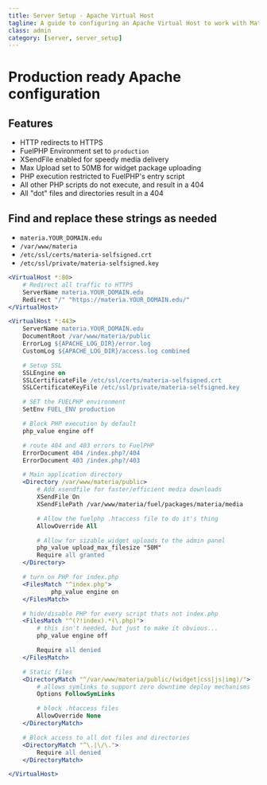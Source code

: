 ```yaml
---
title: Server Setup - Apache Virtual Host
tagline: A guide to configuring an Apache Virtual Host to work with Materia
class: admin
category: [server, server_setup]
---
```


# Production ready Apache configuration

## Features
* HTTP redirects to HTTPS
* FuelPHP Environment set to `production`
* XSendFile enabled for speedy media delivery
* Max Upload set to 50MB for widget package uploading
* PHP execution restricted to FuelPHP's entry script
* All other PHP scripts do not execute, and result in a 404
* All "dot" files and directories result in a 404

## Find and replace these strings as needed

* `materia.YOUR_DOMAIN.edu`
* `/var/www/materia`
* `/etc/ssl/certs/materia-selfsigned.crt`
* `/etc/ssl/private/materia-selfsigned.key`

``` apache
<VirtualHost *:80>
    # Redirect all traffic to HTTPS
    ServerName materia.YOUR_DOMAIN.edu
    Redirect "/" "https://materia.YOUR_DOMAIN.edu/"
</VirtualHost>

<VirtualHost *:443>
    ServerName materia.YOUR_DOMAIN.edu
    DocumentRoot /var/www/materia/public
    ErrorLog ${APACHE_LOG_DIR}/error.log
    CustomLog ${APACHE_LOG_DIR}/access.log combined

    # Setup SSL
    SSLEngine on
    SSLCertificateFile /etc/ssl/certs/materia-selfsigned.crt
    SSLCertificateKeyFile /etc/ssl/private/materia-selfsigned.key

    # SET the FUELPHP environment
    SetEnv FUEL_ENV production

    # Block PHP execution by default
    php_value engine off

    # route 404 and 403 errors to FuelPHP
    ErrorDocument 404 /index.php?/404
    ErrorDocument 403 /index.php?/403

    # Main application directory
    <Directory /var/www/materia/public>
        # Add xsendfile for faster/efficient media downloads
        XSendFile On
        XSendFilePath /var/www/materia/fuel/packages/materia/media

        # Allow the fuelphp .htaccess file to do it's thing
        AllowOverride All

        # Allow for sizable widget uploads to the admin panel
        php_value upload_max_filesize "50M"
        Require all granted
    </Directory>

    # turn on PHP for index.php
    <FilesMatch "^index.php">
            php_value engine on
    </FilesMatch>

    # hide/disable PHP for every script thats not index.php
    <FilesMatch "^(?!index).*(\.php)">
        # this isn't needed, but just to make it obvious...
        php_value engine off

        Require all denied
    </FilesMatch>

    # Static files
    <DirectoryMatch "^/var/www/materia/public/(widget|css|js|img)/">
        # allows symlinks to support zero downtime deploy mechanisms
        Options FollowSymLinks

        # block .htaccess files
        AllowOverride None
    </DirectoryMatch>

    # Block access to all dot files and directories
    <DirectoryMatch "^\.|\/\.">
        Require all denied
    </DirectoryMatch>

</VirtualHost>
```
